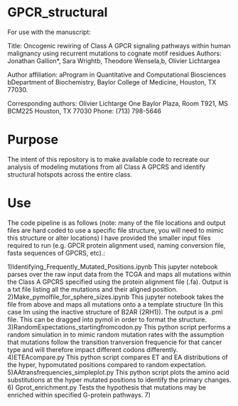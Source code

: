 # GPCR_structural

For use with the manuscript:

Title:
Oncogenic rewiring of Class A GPCR signaling pathways within human malignancy using recurrent mutations to cognate motif residues
Authors:
Jonathan Gallion*, Sara Wrightb, Theodore Wensela,b, Olivier Lichtargea
 
Author affiliation:
aProgram in Quantitative and Computational Biosciences
bDepartment of Biochemistry, Baylor College of Medicine, Houston, TX 77030. 

Corresponding authors:
Olivier Lichtarge
One Baylor Plaza, Room T921, MS BCM225
Houston, TX 77030
Phone: (713) 798-5646




# Purpose
The intent of this repository is to make available code to recreate our analysis of modeling mutations from all Class A GPCRS and identify structural hotspots across the entire class.

# Use
The code pipeline is as follows (note: many of the file locations and output files are hard coded to use a specific file structure, you will need to mimic this structure or alter locations) I have provided the smaller input files required to run (e.g. GPCR protein alignment used, naming conversion file, fasta sequences of GPCRS, etc).:

1)Identifying_Frequently_Mutated_Positions.ipynb     This jupyter notebook parses over the raw input data from the TCGA and maps all mutations within the Class A GPCRS specified using the protein alignment file (.fa). Output is a txt file listing all the mutations and their aligned position.
2)Make_pymolfile_for_sphere_sizes.ipynb    This jupyter notebook takes the file from above and maps all mutations onto a a template structure (In this case Im using the inactive structure of B2AR (2RH1)). The output is a .pml file. This can be dragged into pymol in order to format the structure.
3)RandomExpectations_startingfromcodon.py This python script performs a random simulation in to mimic random mutation rates with the assumption that mutations follow the transition tranversion frequencie for that cancer type and will therefore impact different codons differently.
4)ETEAcompare.py   This python script compares ET and EA distributions of the hyper, hypomutated positions compared to random expectation.
5)AAtransfrequencies_simpleplot.py   This python script plots the amino acid substitutions at the hyper mutated positions to identify the primary changes.
6) Gprot_enrichment.py   Tests the hypothesis that mutations may be enriched within specified G-protein pathways.
7)
